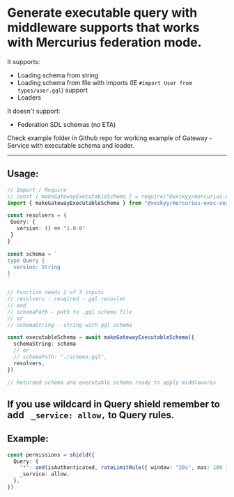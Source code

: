 # Generate executable query with middleware supports that works with Mercurius federation mode.

It supports:

- Loading schema from string
- Loading schema from file with imports (IE `#import User from types/user.gql`) support
- Loaders

It doesn't support:

- Federation SDL schemas (no ETA)

Check example folder in Github repo for working example of Gateway - Service with executable schema and loader.

---

## Usage:

```ts
// Import / Require
// const { makeGatewayExecutableSchema } = require("@xxskyy/mercurius-exec-service-schema")
import { makeGatewayExecutableSchema } from "@xxskyy/mercurius-exec-service-schema"

const resolvers = {
 Query: {
   version: () => "1.0.0"
 }
}

const schema = `
type Query {
  version: String
}
`

// Function needs 2 of 3 inputs
// resolvers - reuqired - gql resovler
// and
// schemaPath - path to .gql schema file
// or
// schemaString - string with gql schema

const executableSchema = await makeGatewayExecutableSchema({
  schemaString: schema
  // or
  // schemaPath: "./schema.gql",
  resolvers,
})

// Returned schema are executable schema ready to apply middlewares
```

## **If you use wildcard in Query shield remember to add ` _service: allow,` to Query rules.**

## Example:

```ts
const permissions = shield({
  Query: {
    "*": and(isAuthenticated, rateLimitRule({ window: "20s", max: 100 })),
    _service: allow,
  },
})
```
